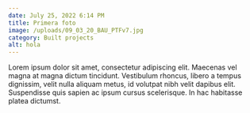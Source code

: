 ```yaml
---
date: July 25, 2022 6:14 PM
title: Primera foto
image: /uploads/09_03_20_BAU_PTFv7.jpg
category: Built projects
alt: hola
---
```

Lorem ipsum dolor sit amet, consectetur adipiscing elit. Maecenas vel magna at magna dictum tincidunt. Vestibulum rhoncus, libero a tempus dignissim, velit nulla aliquam metus, id volutpat nibh velit dapibus elit. Suspendisse quis sapien ac ipsum cursus scelerisque. In hac habitasse platea dictumst.
